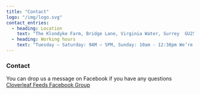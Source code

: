 ```yaml
---
title: "Contact"
logo: "/img/logo.svg"
contact_entries:
  - heading: Location
    text: "The Klondyke Farm, Bridge Lane, Virginia Water, Surrey  GU25 4DX"
  - heading: Working hours
    text: "Tuesday – Saturday: 9AM – 5PM, Sunday: 10am - 12:30pm We’re closed on Mondays"
---
```


### Contact

You can drop us a message on Facebook if you have any questions [Cloverleaf Feeds Facebook Group](https://www.facebook.com/groups/211242846920914)